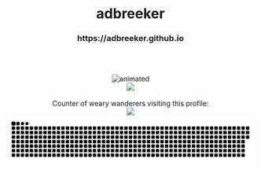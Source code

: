 <h1 align = "center"> adbreeker </h1>
<h3 align = "center"> https://adbreeker.github.io </h3>

<br>
<br>

<p align="center">
  <img src="https://media.giphy.com/media/lIzAEoZEn571u/giphy.gif" alt="animated" />
  <br>
  <img src="https://github-readme-stats.vercel.app/api/top-langs/?username=adbreeker&show_icons=true&theme=dark&hide=tcl,html,css,powershell,scss"(https://github.com/anuraghazra/github-readme-stats)/>
</p>

<p align="center">
  Counter of weary wanderers visiting this profile:
  <br>
  <img src="https://profile-counter.glitch.me/adbreeker/count.svg" />
  <img src="snake.svg">
</p>
